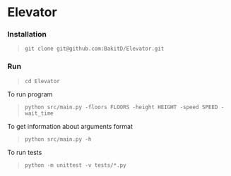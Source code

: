 # Elevator


### Installation

> `git clone git@github.com:BakitD/Elevator.git`

### Run

> `cd Elevator`


To run program

> `python src/main.py -floors FLOORS -height HEIGHT -speed SPEED -wait_time`

To get information about arguments format

> `python src/main.py -h`

To run tests

> `python -m unittest -v tests/*.py`
